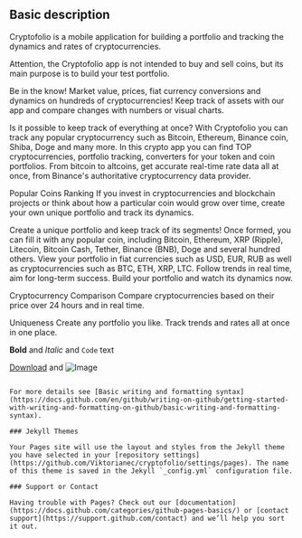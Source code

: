 ## Basic description

Cryptofolio is a mobile application for building a portfolio and tracking the dynamics and rates of cryptocurrencies.

Attention, the Cryptofolio app is not intended to buy and sell coins, but its main purpose is to build your test portfolio.

Be in the know!
Market value, prices, fiat currency conversions and dynamics on hundreds of cryptocurrencies! Keep track of assets with our app and compare changes with numbers or visual charts.

Is it possible to keep track of everything at once?
With Cryptofolio you can track any popular cryptocurrency such as Bitcoin, Ethereum, Binance coin, Shiba, Doge and many more. In this crypto app you can find TOP cryptocurrencies, portfolio tracking, converters for your token and coin portfolios. From bitcoin to altcoins, get accurate real-time rate data all at once, from Binance's authoritative cryptocurrency data provider.

Popular Coins Ranking
If you invest in cryptocurrencies and blockchain projects or think about how a particular coin would grow over time, create your own unique portfolio and track its dynamics.

Create a unique portfolio and keep track of its segments!
Once formed, you can fill it with any popular coin, including Bitcoin, Ethereum, XRP (Ripple), Litecoin, Bitcoin Cash, Tether, Binance (BNB), Doge and several hundred others. View your portfolio in fiat currencies such as USD, EUR, RUB as well as cryptocurrencies such as BTC, ETH, XRP, LTC. Follow trends in real time, aim for long-term success. Build your portfolio and watch its dynamics now.


Cryptocurrency Comparison
Compare cryptocurrencies based on their price over 24 hours and in real time.

Uniqueness
Create any portfolio you like. Track trends and rates all at once in one place.

**Bold** and _Italic_ and `Code` text

[Download](https://appstoreconnect.apple.com/apps/1610389403) and ![Image](src)
```

For more details see [Basic writing and formatting syntax](https://docs.github.com/en/github/writing-on-github/getting-started-with-writing-and-formatting-on-github/basic-writing-and-formatting-syntax).

### Jekyll Themes

Your Pages site will use the layout and styles from the Jekyll theme you have selected in your [repository settings](https://github.com/Viktorianec/cryptofolio/settings/pages). The name of this theme is saved in the Jekyll `_config.yml` configuration file.

### Support or Contact

Having trouble with Pages? Check out our [documentation](https://docs.github.com/categories/github-pages-basics/) or [contact support](https://support.github.com/contact) and we’ll help you sort it out.
